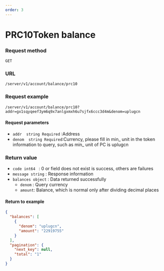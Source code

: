 ```yaml
---
order: 3
---
```



# PRC10Token balance

### Request method
`GET`

### URL
`/server/v1/account/balance/prc10`

### Request example

```
/server/v1/account/balance/prc10?addr=gx1sqyqeef3ym6q9x7anlgxmxh6u7sjfx6ccc3d4m&denom=uplugcn
```


#### Request parameters
- `addr  string Required` :Address
- `denom  string Required`:Currency, please fill in min_ unit in the token information to query, such as min_ unit of PC is uplugcn

### Return value
- `code int64 `  : 0 or field does not exist is success, others are failures
- `message string` : Response information
- `balances object` : Data returned successfully
    - `denom` : Query currency
    - `amount`: Balance, which is normal only after dividing decimal places


#### Return to example
```json
{
  "balances": [
    {
      "denom": "uplugcn",
      "amount": "22919755"
    }
  ],
  "pagination": {
    "next_key": null,
    "total": "1"
  }
}
```